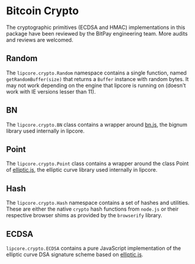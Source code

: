 # Bitcoin Crypto
The cryptographic primitives (ECDSA and HMAC) implementations in this package have been reviewed by the BitPay engineering team. More audits and reviews are welcomed.

## Random
The `lipcore.crypto.Random` namespace contains a single function, named `getRandomBuffer(size)` that returns a `Buffer` instance with random bytes. It may not work depending on the engine that lipcore is running on (doesn't work with IE versions lesser than 11).

## BN
The `lipcore.crypto.BN` class contains a wrapper around [bn.js](https://github.com/indutny/bn.js), the bignum library used internally in lipcore.

## Point
The `lipcore.crypto.Point` class contains a wrapper around the class Point of [elliptic.js](https://github.com/indutny/elliptic), the elliptic curve library used internally in lipcore.

## Hash
The `lipcore.crypto.Hash` namespace contains a set of hashes and utilities. These are either the native `crypto` hash functions from `node.js` or their respective browser shims as provided by the `browserify` library.

## ECDSA
`lipcore.crypto.ECDSA` contains a pure JavaScript implementation of the elliptic curve DSA signature scheme based on [elliptic.js](https://github.com/indutny/elliptic).

